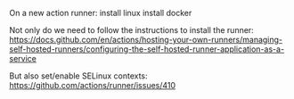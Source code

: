 On a new action runner:
install linux
install docker

Not only do we need to follow the instructions to install the runner:
https://docs.github.com/en/actions/hosting-your-own-runners/managing-self-hosted-runners/configuring-the-self-hosted-runner-application-as-a-service

But also set/enable SELinux contexts:
https://github.com/actions/runner/issues/410

